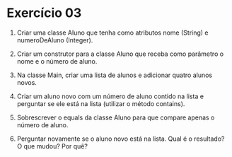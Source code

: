 # Exercício 03

1. Criar uma classe Aluno que tenha como atributos nome (String) e numeroDeAluno (Integer). 

2. Criar um construtor para a classe Aluno que receba como parâmetro o nome e o número de aluno. 

3. Na classe Main, criar uma lista de alunos e adicionar quatro alunos novos. 

4. Criar um aluno novo com um número de aluno contido na lista e perguntar se ele está na lista (utilizar o método contains). 

5. Sobrescrever o equals da classe Aluno para que compare apenas o número de aluno. 

6. Perguntar novamente se o aluno novo está na lista. Qual é o resultado? O que mudou? Por quê? 